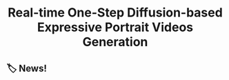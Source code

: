 <p align="center">

  <h1 align="center">Real-time One-Step Diffusion-based Expressive Portrait Videos Generation</h1>
</p>

## :label: News!
